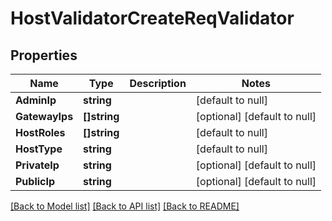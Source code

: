 # HostValidatorCreateReqValidator

## Properties
Name | Type | Description | Notes
------------ | ------------- | ------------- | -------------
**AdminIp** | **string** |  | [default to null]
**GatewayIps** | **[]string** |  | [optional] [default to null]
**HostRoles** | **[]string** |  | [default to null]
**HostType** | **string** |  | [default to null]
**PrivateIp** | **string** |  | [optional] [default to null]
**PublicIp** | **string** |  | [optional] [default to null]

[[Back to Model list]](../README.md#documentation-for-models) [[Back to API list]](../README.md#documentation-for-api-endpoints) [[Back to README]](../README.md)


